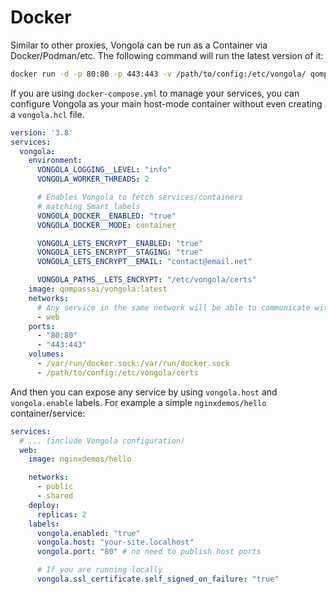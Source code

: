 # Docker

Similar to other proxies, Vongola can be run as a Container via Docker/Podman/etc. The following command will run the latest version of it:

```bash
docker run -d -p 80:80 -p 443:443 -v /path/to/config:/etc/vongola/ qompassai/vongola
```

If you are using `docker-compose.yml`  to manage your services, you can configure Vongola as your main host-mode container without even creating a `vongola.hcl` file.

```yaml
version: '3.8'
services:
  vongola:
    environment:
      VONGOLA_LOGGING__LEVEL: "info"
      VONGOLA_WORKER_THREADS: 2

      # Enables Vongola to fetch services/containers 
      # matching Smart labels 
      VONGOLA_DOCKER__ENABLED: "true"
      VONGOLA_DOCKER__MODE: container

      VONGOLA_LETS_ENCRYPT__ENABLED: "true"
      VONGOLA_LETS_ENCRYPT__STAGING: "true"
      VONGOLA_LETS_ENCRYPT__EMAIL: "contact@email.net"

      VONGOLA_PATHS__LETS_ENCRYPT: "/etc/vongola/certs"
    image: qompassai/vongola:latest
    networks:
      # Any service in the same network will be able to communicate with Vongola
      - web 
    ports:
      - "80:80"
      - "443:443"
    volumes:
      - /var/run/docker.sock:/var/run/docker.sock
      - /path/to/config:/etc/vongola/certs
```

And then you can expose any service by using `vongola.host` and `vongola.enable` labels. For example a simple `nginxdemos/hello` container/service:

```yaml
services:
  # ... (include Vongola configuration)
  web:
    image: nginxdemos/hello

    networks:
      - public
      - shared
    deploy:
      replicas: 2
    labels:
      vongola.enabled: "true"
      vongola.host: "your-site.localhost"
      vongola.port: "80" # no need to publish host ports

      # If you are running locally
      vongola.ssl_certificate.self_signed_on_failure: "true"
```

